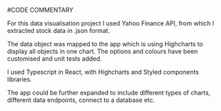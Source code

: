 #CODE COMMENTARY

For this data visualisation project I used Yahoo Finance API, from which I extracted stock data in .json format.

The data object was mapped to the app which is using Highcharts to display all objects in one chart. The options and colours have been customised and unit tests added.

I used Typescript in React, with Highcharts and Styled components libraries.

The app could be further expanded to include different types of charts, different data endpoints, connect to a database etc.
